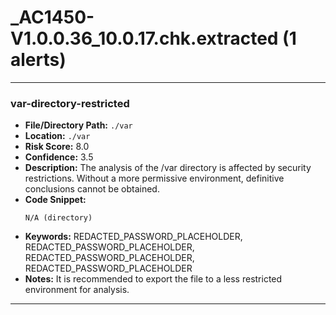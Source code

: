 # _AC1450-V1.0.0.36_10.0.17.chk.extracted (1 alerts)

---

### var-directory-restricted

- **File/Directory Path:** `./var`
- **Location:** `./var`
- **Risk Score:** 8.0
- **Confidence:** 3.5
- **Description:** The analysis of the /var directory is affected by security restrictions. Without a more permissive environment, definitive conclusions cannot be obtained.
- **Code Snippet:**
  ```
  N/A (directory)
  ```
- **Keywords:** REDACTED_PASSWORD_PLACEHOLDER, REDACTED_PASSWORD_PLACEHOLDER, REDACTED_PASSWORD_PLACEHOLDER, REDACTED_PASSWORD_PLACEHOLDER
- **Notes:** It is recommended to export the file to a less restricted environment for analysis.

---
